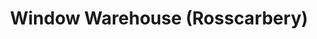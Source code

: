 ---
title: "Window Warehouse (Rosscarbery)"
url: /rosscarbery-co-cork/window-warehouse-rosscarbery/
shop: doors
---